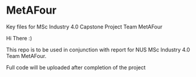 # MetAFour
Key files for MSc Industry 4.0 Capstone Project Team MetAFour

Hi There :)

This repo is to be used in conjunction with report for NUS MSc Industry 4.0 Team MetAFour.

Full code will be uploaded after completion of the project
